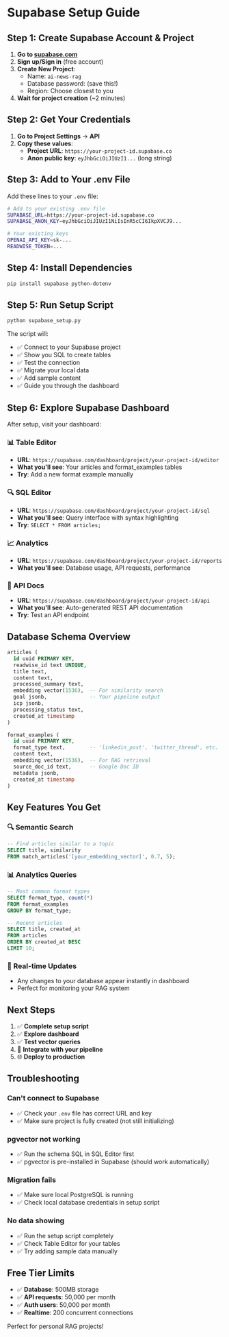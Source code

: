 # Supabase Setup Guide

## Step 1: Create Supabase Account & Project

1. **Go to [supabase.com](https://supabase.com)**
2. **Sign up/Sign in** (free account)
3. **Create New Project**:
   - Name: `ai-news-rag`
   - Database password: (save this!)
   - Region: Choose closest to you
4. **Wait for project creation** (~2 minutes)

## Step 2: Get Your Credentials

1. **Go to Project Settings** → **API**
2. **Copy these values**:
   - **Project URL**: `https://your-project-id.supabase.co`
   - **Anon public key**: `eyJhbGciOiJIUzI1...` (long string)

## Step 3: Add to Your .env File

Add these lines to your `.env` file:

```bash
# Add to your existing .env file
SUPABASE_URL=https://your-project-id.supabase.co
SUPABASE_ANON_KEY=eyJhbGciOiJIUzI1NiIsInR5cCI6IkpXVCJ9...

# Your existing keys
OPENAI_API_KEY=sk-...
READWISE_TOKEN=...
```

## Step 4: Install Dependencies

```bash
pip install supabase python-dotenv
```

## Step 5: Run Setup Script

```bash
python supabase_setup.py
```

The script will:
- ✅ Connect to your Supabase project
- ✅ Show you SQL to create tables
- ✅ Test the connection
- ✅ Migrate your local data
- ✅ Add sample content
- ✅ Guide you through the dashboard

## Step 6: Explore Supabase Dashboard

After setup, visit your dashboard:

### 📊 Table Editor
- **URL**: `https://supabase.com/dashboard/project/your-project-id/editor`
- **What you'll see**: Your articles and format_examples tables
- **Try**: Add a new format example manually

### 🔍 SQL Editor
- **URL**: `https://supabase.com/dashboard/project/your-project-id/sql`
- **What you'll see**: Query interface with syntax highlighting
- **Try**: `SELECT * FROM articles;`

### 📈 Analytics
- **URL**: `https://supabase.com/dashboard/project/your-project-id/reports`
- **What you'll see**: Database usage, API requests, performance

### 🔗 API Docs
- **URL**: `https://supabase.com/dashboard/project/your-project-id/api`
- **What you'll see**: Auto-generated REST API documentation
- **Try**: Test an API endpoint

## Database Schema Overview

```sql
articles (
  id uuid PRIMARY KEY,
  readwise_id text UNIQUE,
  title text,
  content text,
  processed_summary text,
  embedding vector(1536),  -- For similarity search
  goal jsonb,              -- Your pipeline output
  icp jsonb,
  processing_status text,
  created_at timestamp
)

format_examples (
  id uuid PRIMARY KEY,
  format_type text,        -- 'linkedin_post', 'twitter_thread', etc.
  content text,
  embedding vector(1536),  -- For RAG retrieval
  source_doc_id text,      -- Google Doc ID
  metadata jsonb,
  created_at timestamp
)
```

## Key Features You Get

### 🔍 Semantic Search
```sql
-- Find articles similar to a topic
SELECT title, similarity
FROM match_articles('[your_embedding_vector]', 0.7, 5);
```

### 📊 Analytics Queries
```sql
-- Most common format types
SELECT format_type, count(*)
FROM format_examples
GROUP BY format_type;

-- Recent articles
SELECT title, created_at
FROM articles
ORDER BY created_at DESC
LIMIT 10;
```

### 🚀 Real-time Updates
- Any changes to your database appear instantly in dashboard
- Perfect for monitoring your RAG system

## Next Steps

1. ✅ **Complete setup script**
2. ✅ **Explore dashboard**
3. ✅ **Test vector queries**
4. 🔄 **Integrate with your pipeline**
5. 🌐 **Deploy to production**

## Troubleshooting

### Can't connect to Supabase
- ✅ Check your `.env` file has correct URL and key
- ✅ Make sure project is fully created (not still initializing)

### pgvector not working
- ✅ Run the schema SQL in SQL Editor first
- ✅ pgvector is pre-installed in Supabase (should work automatically)

### Migration fails
- ✅ Make sure local PostgreSQL is running
- ✅ Check local database credentials in setup script

### No data showing
- ✅ Run the setup script completely
- ✅ Check Table Editor for your tables
- ✅ Try adding sample data manually

## Free Tier Limits

- ✅ **Database**: 500MB storage
- ✅ **API requests**: 50,000 per month
- ✅ **Auth users**: 50,000 per month
- ✅ **Realtime**: 200 concurrent connections

Perfect for personal RAG projects!